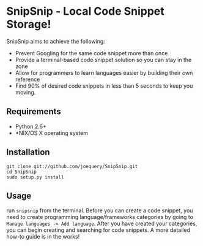 SnipSnip - Local Code Snippet Storage!
======================================

SnipSnip aims to achieve the following:

* Prevent Googling for the same code snippet more than once
* Provide a terminal-based code snippet solution so you can stay 
  in the zone
* Allow for programmers to learn languages easier by building 
  their own reference
* Find 90% of desired code snippets in less than 5 seconds to 
  keep you moving.

## Requirements
* Python 2.6+
* *NIX/OS X operating system

## Installation
    git clone git://github.com/joequery/SnipSnip.git
    cd SnipSnip
    sudo setup.py install

## Usage
run `snipsnip` from the terminal. Before you can create a code snippet, you
need to create programming language/frameworks categories by going to
`Manage languages -> Add language`. After you have created your categories,
you can begin creating and searching for code snippets. A more detailed 
how-to guide is in the works!

